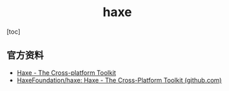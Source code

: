 <h1 align="center">haxe</h1>

[toc]

## 官方资料

* [Haxe - The Cross-platform Toolkit](https://haxe.org/)
* [HaxeFoundation/haxe: Haxe - The Cross-Platform Toolkit (github.com)](https://github.com/HaxeFoundation/haxe)